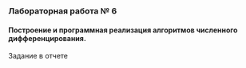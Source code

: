 ### Лабораторная работа № 6

#### Построение и программная реализация алгоритмов численного дифференцирования.

Задание в отчете